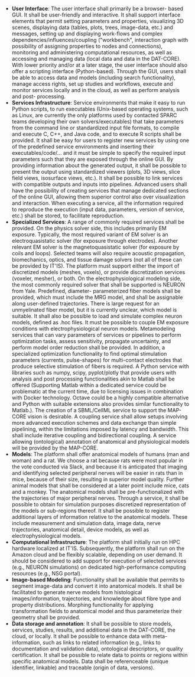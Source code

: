 

- **User Interface**: The user interface shall primarily be a browser-
based GUI. It shall be user-friendly and interactive. It shall support
interface elements that permit setting parameters and properties,
visualizing 3D scenes, displaying data (tables, plots, trees, image-data,
etc.) and messages, setting up and displaying work-flows and complex 
dependencies/influences/coupling ("workbench", interaction graph with possibility of 
assigning properties to nodes and connections),
monitoring and administering computational resources, as well as
accessing and managing data (local data and data in the DAT-CORE). With
lower priority and/or at a later stage, the user interface should also
offer a scripting interface (Python-based). Through the GUI, users shall
be able to access data and models (including search functionality),
manage access rights, set up studies and workflows, execute and monitor
services locally and in the cloud, as well as perform analysis and post-
processing.
- **Services Infrastructure**: Service environments that make it easy to
run Python scripts, to run executables (Unix-based operating systems,
such as Linux, are currently the only platforms used by contacted SPARC
teams developing their own solvers/executables) that take parameters from
the command line or standardized input file formats, to compile and
execute C, C++, and Java code, and to execute R scripts shall be
provided. It shall be easy for users to register new services by using
one of the predefined service environments and inserting their
executables/code/... and it must be simple to specify the required input
parameters such that they are exposed through the online GUI. By
providing information about the generated output, it shall be possible to
present the output using standardized viewers (plots, 3D views, slice
field views, isosurface views, etc.). It shall be possible to link services
with compatible outputs and inputs into pipelines. Advanced users shall
have the possibility of creating services that manage dedicated sections
of the online GUI, allowing them superior control also over visualization
and interaction. When executing a service, all the information required
to reproduce the execution (input data, parameters, version of service, etc.)
shall be stored, to facilitate reproduction.
- **Specialized Services**: A range of commonly required services shall
be provided. On the physics solver side, this includes primarily
EM exposure. Typically, the most required variant of
EM solver is an electroquasistatic solver (for exposure
through electrodes). Another relevant EM solver is the
magnetoquasistatic solver (for exposure by coils and loops). Selected
teams will also require acoustic propagation, biomechanics, optics, and
tissue damage solvers (not all of these can be provided by IT'IS). The
platform must support either the import of discretized models (meshes,
voxels), or provide discretization services (voxeler, mesher), or both.
On the electrophysiological modeling side, the most commonly required
solver that shall be supported is NEURON from Yale. Predefined, diameter-
parameterized fiber models shall be provided, which must include the MRG
model, and shall be assignable along user-defined trajectories. There is
large request for an unmyelinated fiber model, but it is currently
unclear, which model is suitable. It shall also be possible to load and
simulate complex neuron models, defined as .hoc files. It must be
possible to couple EM exposure conditions with
electrophysiological neuron models. Metamodeling services that can vary
parameters of services or pipelines to perform optimization tasks, assess
sensitivity, propagate uncertainty, and perform model order reduction
shall be provided. In addition, a specialized optimization functionality
to find optimal stimulation parameters (currents, pulse-shapes) for
multi-contact electrodes that produce selective stimulation of fibers is
required. A Python service with libraries such as numpy, scipy,
pyplot/plotly that provide users with analysis and post processing
functionalities akin to Matlab shall be offered (Supporting Matlab within
a dedicated service could be problematic at the current time, due to
licensing issues in combination with Docker technology. Octave could be a
highly compatible alternative and Python with suitable extensions also
provides similar functionality to Matlab.). The creation of a SBML/CellML
service to support the MAP-CORE vision is desirable. A coupling service
shall allow setups involving more advanced execution schemes and data
exchange than simple pipelining, within the limitations imposed by
latency and bandwidth. This shall include iterative coupling and
bidirectional coupling. A service allowing (ontological) annotation of
anatomical and physiological models will be provided by the MAP-CORE.
- **Models**: The platform shall offer anatomical models of humans (man
and woman) and a rat. We choose a rat because rats were most popular in the
vote conducted via Slack, and because it is anticipated that imaging
and identifying selected peripheral nerves will be easier in rats than in
mice, because of their size, resulting in superior model quality. Further
animal models that shall be considered at a later point include mice,
cats and a monkey. The anatomical models shall be pre-functionalized with
the trajectories of major peripheral nerves. Through a service, it shall
be possible to obtain for simulation purposes discretized representation
of the models or sub-regions thereof. It shall be possible to register
additional layers of information relative to the anatomical models. These
include measurement and simulation data, image data, nerve trajectories,
anatomical detail, device models, as well as electrophysiological models.
- **Computational Infrastructure**: The platform shall initially run on
HPC hardware localized at IT'IS. Subsequently, the platform shall run on
the Amazon cloud and be flexibly scalable, depending on user demand. It
should be considered to add support for execution of selected services
(e.g., NEURON simulations) on dedicated high-performance computing
resources (e.g., NSG portal).
- **Image-based Modeling**: Functionality shall be available that permits
to segment image-data and convert it into anatomical models. It shall be
facilitated to generate nerve models from histological
images/information, trajectories, and knowledge about fibre type and
property distributions. Morphing functionality for applying
transformation fields to anatomical model and thus parameterize their
geometry shall be provided.
- **Data storage and annotation**: It shall be possible to store models,
services, studies, results, and additional data in the DAT-CORE, the
cloud, or locally. It shall be possible to enhance data with meta-
information, such as links to related information (e.g., links to
documentation and validation data), ontological descriptors, or quality
certification. It shall be possible to relate data to points or regions
within specific anatomical models. Data shall be referenceable (unique
identifier, linkable) and traceable (origin of data, versions).

